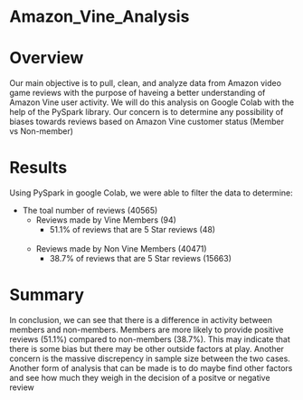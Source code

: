 # Amazon_Vine_Analysis

# Overview
Our main objective is to pull, clean, and analyze data from Amazon video game reviews with the purpose of haveing a better understanding of Amazon Vine user activity. We will do this analysis on Google Colab with the help of the PySpark library. Our concern is to determine any possibility of biases towards reviews based on Amazon Vine customer status (Member vs Non-member)

# Results
Using PySpark in google Colab, we were able to filter the data to determine: 
- The toal number of reviews (40565)
  - Reviews made by Vine Members (94)
    - 51.1% of reviews that are 5 Star reviews (48) <br><br>
  - Reviews made by Non Vine Members (40471)
    - 38.7% of reviews that are 5 Star reviews (15663)

# Summary
In conclusion, we can see that there is a difference in activity between members and non-members. Members are more likely to provide positive reviews (51.1%) compared to non-members (38.7%). This may indicate that there is some bias but there may be other outside factors at play. Another concern is the massive discrepency in sample size between the two cases. Another form of analysis that can be made is to do maybe find other factors and see how much they weigh in the decision of a positve or negative review
